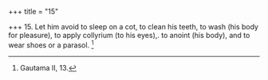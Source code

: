 +++
title = "15"

+++
15. Let him avoid to sleep on a cot, to clean his teeth, to wash (his body for pleasure), to apply collyrium (to his eyes),. to anoint (his body), and to wear shoes or a parasol. [^14] 


[^14]:  Gautama II, 13.
